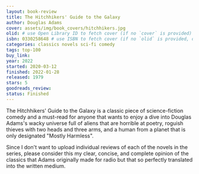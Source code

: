 ```yaml
---
layout: book-review
title: The Hitchhikers' Guide to the Galaxy
author: Douglas Adams
cover: assets/img/book_covers/hitchhikers.jpg
olid: # use Open Library ID to fetch cover (if no `cover` is provided)
isbn: 0330258648 # use ISBN to fetch cover (if no `olid` is provided, dashes are optional)
categories: classics novels sci-fi comedy
tags: top-100
buy_link:
year: 2022
started: 2020-03-12
finished: 2022-01-28
released: 1979
stars: 5
goodreads_review:
status: Finished
---
```


The Hitchhikers' Guide to the Galaxy is a classic piece of science-fiction comedy and a must-read for anyone that wants to enjoy a dive into Douglas Adams's wacky universe full of aliens that are horrible at poetry, roguish thieves with two heads and three arms, and a human from a planet that is only designated "Mostly Harmless".

Since I don't want to upload individual reviews of each of the novels in the series, please consider this my clear, concise, and complete opinion of the classics that Adams originally made for radio but that so perfectly translated into the written medium.
